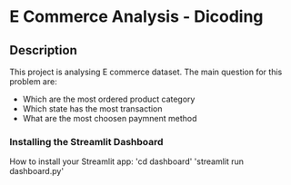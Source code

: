 # E Commerce Analysis - Dicoding

## Description

This project is analysing E commerce dataset. The main question for this problem are:
- Which are the most ordered product category
- Which state has the most transaction
- What are the most choosen paymnent method


### Installing the Streamlit Dashboard

How to install your Streamlit app:
'cd dashboard'
'streamlit run dashboard.py'
